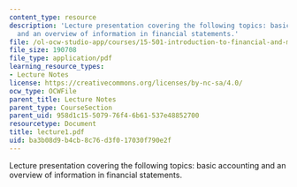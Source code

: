 ```yaml
---
content_type: resource
description: 'Lecture presentation covering the following topics: basic accounting
  and an overview of information in financial statements.'
file: /ol-ocw-studio-app/courses/15-501-introduction-to-financial-and-managerial-accounting-spring-2004/ba3b08d9b4cb8c76d3f017030f790e2f_lecture1.pdf
file_size: 190708
file_type: application/pdf
learning_resource_types:
- Lecture Notes
license: https://creativecommons.org/licenses/by-nc-sa/4.0/
ocw_type: OCWFile
parent_title: Lecture Notes
parent_type: CourseSection
parent_uid: 958d1c15-5079-76f4-6b61-537e48852700
resourcetype: Document
title: lecture1.pdf
uid: ba3b08d9-b4cb-8c76-d3f0-17030f790e2f
---
```

Lecture presentation covering the following topics: basic accounting and an overview of information in financial statements.